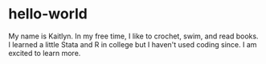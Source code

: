 # hello-world
My name is Kaitlyn. In my free time, I like to crochet, swim, and read books. I learned a little Stata and R in college but I haven't used coding since. I am excited to learn more. 

